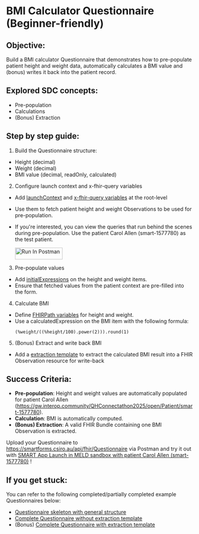 # BMI Calculator Questionnaire (Beginner-friendly)

## Objective:

Build a BMI calculator Questionnaire that demonstrates how to pre-populate patient height and weight data, automatically calculates a BMI value and (bonus) writes it back into the patient record.

## Explored SDC concepts:

- Pre-population
- Calculations
- (Bonus) Extraction

## Step by step guide:

1. Build the Questionnaire structure:

- Height (decimal)
- Weight (decimal)
- BMI value (decimal, readOnly, calculated)

2. Configure launch context and x-fhir-query variables

- Add [launchContext](http://hl7.org/fhir/uv/sdc/expressions.html#launchContext) and [x-fhir-query variables](http://hl7.org/fhir/uv/sdc/expressions.html#x-fhir-query-enhancements) at the root-level
- Use them to fetch patient height and weight Observations to be used for pre-population.
- If you're interested, you can view the queries that run behind the scenes during pre-population. Use the patient Carol Allen (smart-1577780) as the test patient.

  [<img src="https://run.pstmn.io/button.svg" alt="Run In Postman" style="width: 128px; height: 32px;">](<https://app.getpostman.com/run-collection/22885901-ce38c7db-1dd1-4c28-a369-2776f7b4bd56?action=collection%2Ffork&source=rip_markdown&collection-url=entityId%3D22885901-ce38c7db-1dd1-4c28-a369-2776f7b4bd56%26entityType%3Dcollection%26workspaceId%3D223dc781-848c-46d3-bd95-7735671fd8d1#?env%5BPatient%3A%20Carol%20Allen%20(smart-1577780)%5D=W3sia2V5IjoicGF0aWVudElkIiwidmFsdWUiOiIiLCJlbmFibGVkIjp0cnVlLCJ0eXBlIjoiZGVmYXVsdCIsInNlc3Npb25WYWx1ZSI6InNtYXJ0LTE1Nzc3ODAiLCJjb21wbGV0ZVNlc3Npb25WYWx1ZSI6InNtYXJ0LTE1Nzc3ODAiLCJzZXNzaW9uSW5kZXgiOjB9XQ==>)

3. Pre-populate values

- Add [initialExpressions](http://hl7.org/fhir/uv/sdc/expressions.html#initialExpression) on the height and weight items.
- Ensure that fetched values from the patient context are pre-filled into the form.

4. Calculate BMI

- Define [FHIRPath variables](http://hl7.org/fhir/uv/sdc/expressions.html#variable) for height and weight.
- Use a calculatedExpression on the BMI item with the following formula:
  ```
  (%weight/((%height/100).power(2))).round(1)
  ```

5. (Bonus) Extract and write back BMI

- Add a [extraction template](https://build.fhir.org/ig/HL7/sdc/extraction.html#template-based-extraction) to extract the calculated BMI result into a FHIR Observation resource for write-back

## Success Criteria:

- **Pre-population**: Height and weight values are automatically populated for patient Carol Allen (https://gw.interop.community/QHConnectathon2025/open/Patient/smart-1577780).
- **Calculation**: BMI is automatically computed.
- **(Bonus) Extraction**: A valid FHIR Bundle containing one BMI Observation is extracted.

Upload your Questionnaire to https://smartforms.csiro.au/api/fhir/Questionnaire via Postman and
try it out with [SMART App Launch in MELD sandbox with patient Carol Allen (smart-1577780)](https://fhir-in-qh.smartforms.io/launch?iss=https%3A%2F%2Fgw.interop.community%2FQHConnectathon2025%2Fdata&launch=EtdWnN) !

## If you get stuck:

You can refer to the following completed/partially completed example Questionnaires below:

- [Questionnaire skeleton with general structure](https://smartforms.csiro.au/api/fhir/Questionnaire/CalculatedExpressionBMICalculatorPrepop-Incomplete/_history/1)
- [Complete Questionnaire without extraction template](https://smartforms.csiro.au/api/fhir/Questionnaire/CalculatedExpressionBMICalculatorPrepop/_history/4)
- (Bonus) [Complete Questionnaire with extraction template](https://smartforms.csiro.au/api/fhir/Questionnaire/CalculatedExpressionBMICalculatorTemplateExtract/_history/5)
